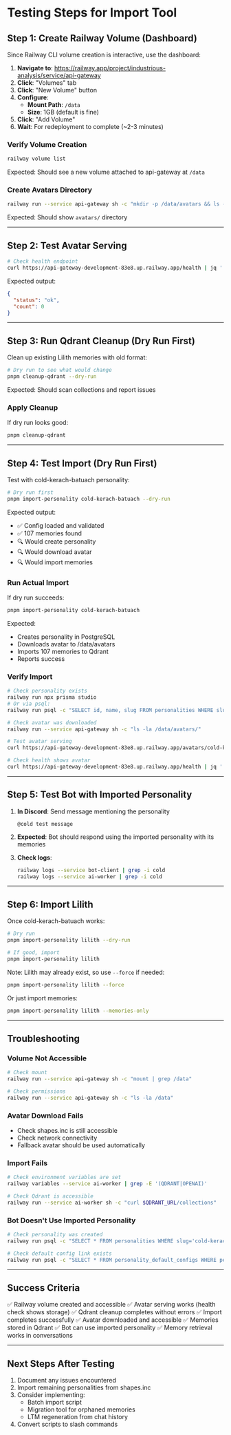 # Testing Steps for Import Tool

## Step 1: Create Railway Volume (Dashboard)

Since Railway CLI volume creation is interactive, use the dashboard:

1. **Navigate to**: https://railway.app/project/industrious-analysis/service/api-gateway
2. **Click**: "Volumes" tab
3. **Click**: "New Volume" button
4. **Configure**:
   - **Mount Path**: `/data`
   - **Size**: 1GB (default is fine)
5. **Click**: "Add Volume"
6. **Wait**: For redeployment to complete (~2-3 minutes)

### Verify Volume Creation

```bash
railway volume list
```

Expected: Should see a new volume attached to api-gateway at `/data`

### Create Avatars Directory

```bash
railway run --service api-gateway sh -c "mkdir -p /data/avatars && ls -la /data"
```

Expected: Should show `avatars/` directory

---

## Step 2: Test Avatar Serving

```bash
# Check health endpoint
curl https://api-gateway-development-83e8.up.railway.app/health | jq '.avatars'
```

Expected output:
```json
{
  "status": "ok",
  "count": 0
}
```

---

## Step 3: Run Qdrant Cleanup (Dry Run First)

Clean up existing Lilith memories with old format:

```bash
# Dry run to see what would change
pnpm cleanup-qdrant --dry-run
```

Expected: Should scan collections and report issues

### Apply Cleanup

If dry run looks good:

```bash
pnpm cleanup-qdrant
```

---

## Step 4: Test Import (Dry Run First)

Test with cold-kerach-batuach personality:

```bash
# Dry run first
pnpm import-personality cold-kerach-batuach --dry-run
```

Expected output:
- ✅ Config loaded and validated
- ✅ 107 memories found
- 🔍 Would create personality
- 🔍 Would download avatar
- 🔍 Would import memories

### Run Actual Import

If dry run succeeds:

```bash
pnpm import-personality cold-kerach-batuach
```

Expected:
- Creates personality in PostgreSQL
- Downloads avatar to /data/avatars
- Imports 107 memories to Qdrant
- Reports success

### Verify Import

```bash
# Check personality exists
railway run npx prisma studio
# Or via psql:
railway run psql -c "SELECT id, name, slug FROM personalities WHERE slug='cold-kerach-batuach';"

# Check avatar was downloaded
railway run --service api-gateway sh -c "ls -la /data/avatars/"

# Test avatar serving
curl https://api-gateway-development-83e8.up.railway.app/avatars/cold-kerach-batuach.png -I

# Check health shows avatar
curl https://api-gateway-development-83e8.up.railway.app/health | jq '.avatars'
```

---

## Step 5: Test Bot with Imported Personality

1. **In Discord**: Send message mentioning the personality
   ```
   @cold test message
   ```

2. **Expected**: Bot should respond using the imported personality with its memories

3. **Check logs**:
   ```bash
   railway logs --service bot-client | grep -i cold
   railway logs --service ai-worker | grep -i cold
   ```

---

## Step 6: Import Lilith

Once cold-kerach-batuach works:

```bash
# Dry run
pnpm import-personality lilith --dry-run

# If good, import
pnpm import-personality lilith
```

Note: Lilith may already exist, so use `--force` if needed:
```bash
pnpm import-personality lilith --force
```

Or just import memories:
```bash
pnpm import-personality lilith --memories-only
```

---

## Troubleshooting

### Volume Not Accessible

```bash
# Check mount
railway run --service api-gateway sh -c "mount | grep /data"

# Check permissions
railway run --service api-gateway sh -c "ls -la /data"
```

### Avatar Download Fails

- Check shapes.inc is still accessible
- Check network connectivity
- Fallback avatar should be used automatically

### Import Fails

```bash
# Check environment variables are set
railway variables --service ai-worker | grep -E '(QDRANT|OPENAI)'

# Check Qdrant is accessible
railway run --service ai-worker sh -c "curl $QDRANT_URL/collections"
```

### Bot Doesn't Use Imported Personality

```bash
# Check personality was created
railway run psql -c "SELECT * FROM personalities WHERE slug='cold-kerach-batuach';"

# Check default config link exists
railway run psql -c "SELECT * FROM personality_default_configs WHERE personality_id='<id>';"
```

---

## Success Criteria

✅ Railway volume created and accessible
✅ Avatar serving works (health check shows storage)
✅ Qdrant cleanup completes without errors
✅ Import completes successfully
✅ Avatar downloaded and accessible
✅ Memories stored in Qdrant
✅ Bot can use imported personality
✅ Memory retrieval works in conversations

---

## Next Steps After Testing

1. Document any issues encountered
2. Import remaining personalities from shapes.inc
3. Consider implementing:
   - Batch import script
   - Migration tool for orphaned memories
   - LTM regeneration from chat history
4. Convert scripts to slash commands
